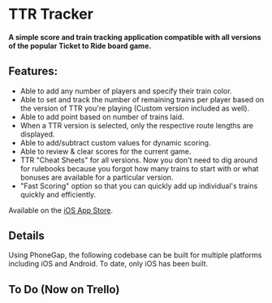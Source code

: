 TTR Tracker
===========

#### A simple score and train tracking application compatible with all versions of the popular Ticket to Ride board game.

## Features:
- Able to add any number of players and specify their train color.
- Able to set and track the number of remaining trains per player based on the version of TTR you're playing (Custom version included as well).
- Able to add point based on number of trains laid.
- When a TTR version is selected, only the respective route lengths are displayed.
- Able to add/subtract custom values for dynamic scoring.
- Able to review & clear scores for the current game.
- TTR "Cheat Sheets" for all versions. Now you don't need to dig around for rulebooks because you forgot how many trains to start with or what bonuses are available for a particular version.
- "Fast Scoring" option so that you can quickly add up individual's trains quickly and efficiently.

Available on the <a href="https://itunes.apple.com/us/app/ttr-tracker/id873105256?ls=1&mt=8" target="_blank">iOS App Store</a>.

## Details

Using PhoneGap, the following codebase can be built for multiple platforms including iOS and Android. To date, only iOS has been built.

## To Do (Now on Trello)
